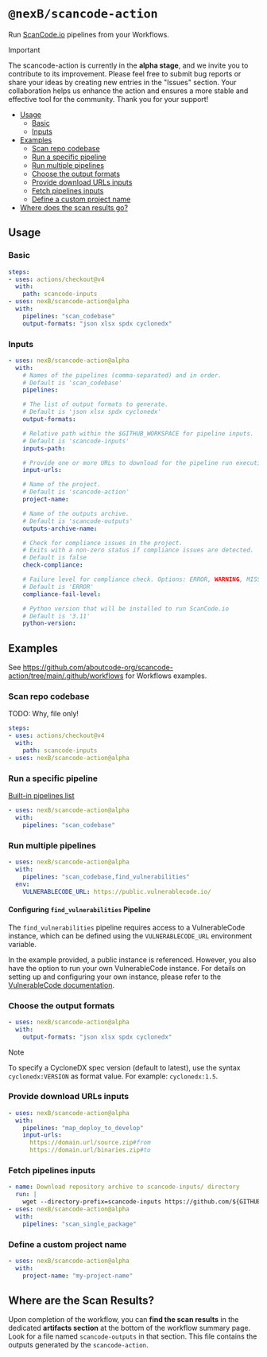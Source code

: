 # `@nexB/scancode-action`

Run [ScanCode.io](https://github.com/aboutcode-org/scancode.io) pipelines from your 
Workflows.

> [!IMPORTANT]
> The scancode-action is currently in the **alpha stage**, and we invite you to 
> contribute to its improvement. Please feel free to submit bug reports or share 
> your ideas by creating new entries in the "Issues" section. 
> Your collaboration helps us enhance the action and ensures a more stable and 
> effective tool for the community. 
> Thank you for your support!

- [Usage](#usage)
  - [Basic](#basic)
  - [Inputs](#inputs)
- [Examples](#examples)
  - [Scan repo codebase](#scan-repo-codebase)
  - [Run a specific pipeline](#run-a-specific-pipeline)
  - [Run multiple pipelines](#run-multiple-pipelines)
  - [Choose the output formats](#choose-the-output-formats)
  - [Provide download URLs inputs](#provide-download-urls-inputs)
  - [Fetch pipelines inputs](#fetch-pipelines-inputs)
  - [Define a custom project name](#define-a-custom-project-name)
- [Where does the scan results go?](#where-does-the-scan-results-go)

## Usage

### Basic

```yaml
steps:
- uses: actions/checkout@v4
  with:
    path: scancode-inputs
- uses: nexB/scancode-action@alpha
  with:
    pipelines: "scan_codebase"
    output-formats: "json xlsx spdx cyclonedx"
```

### Inputs

```yaml
- uses: nexB/scancode-action@alpha
  with:
    # Names of the pipelines (comma-separated) and in order.
    # Default is 'scan_codebase'
    pipelines:

    # The list of output formats to generate.
    # Default is 'json xlsx spdx cyclonedx'
    output-formats:

    # Relative path within the $GITHUB_WORKSPACE for pipeline inputs.
    # Default is 'scancode-inputs'
    inputs-path:

    # Provide one or more URLs to download for the pipeline run execution
    input-urls:

    # Name of the project.
    # Default is 'scancode-action'
    project-name:

    # Name of the outputs archive.
    # Default is 'scancode-outputs'
    outputs-archive-name:

    # Check for compliance issues in the project.
    # Exits with a non-zero status if compliance issues are detected.
    # Default is false
    check-compliance:

    # Failure level for compliance check. Options: ERROR, WARNING, MISSING.
    # Default is 'ERROR'
    compliance-fail-level:

    # Python version that will be installed to run ScanCode.io
    # Default is '3.11'
    python-version:
```

## Examples

See https://github.com/aboutcode-org/scancode-action/tree/main/.github/workflows for 
Workflows examples.

### Scan repo codebase

TODO: Why, file only!

```yaml
steps:
- uses: actions/checkout@v4
  with:
    path: scancode-inputs
- uses: nexB/scancode-action@alpha
```

### Run a specific pipeline

[Built-in pipelines list](https://scancodeio.readthedocs.io/en/latest/built-in-pipelines.html)

```yaml
- uses: nexB/scancode-action@alpha
  with:
    pipelines: "scan_codebase"
```

### Run multiple pipelines

```yaml
- uses: nexB/scancode-action@alpha
  with:
    pipelines: "scan_codebase,find_vulnerabilities"
  env:
    VULNERABLECODE_URL: https://public.vulnerablecode.io/
```

#### Configuring `find_vulnerabilities` Pipeline

The `find_vulnerabilities` pipeline requires access to a VulnerableCode instance, 
which can be defined using the `VULNERABLECODE_URL` environment variable.

In the example provided, a public instance is referenced. 
However, you also have the option to run your own VulnerableCode instance. 
For details on setting up and configuring your own instance, please refer to the 
[VulnerableCode documentation](https://vulnerablecode.readthedocs.io/en/latest/index.html).

### Choose the output formats

```yaml
- uses: nexB/scancode-action@alpha
  with:
    output-formats: "json xlsx spdx cyclonedx"
```

> [!NOTE]
> To specify a CycloneDX spec version (default to latest), use the syntax
  ``cyclonedx:VERSION`` as format value. For example: ``cyclonedx:1.5``.

### Provide download URLs inputs

```yaml
- uses: nexB/scancode-action@alpha
  with:
    pipelines: "map_deploy_to_develop"
    input-urls:
      https://domain.url/source.zip#from
      https://domain.url/binaries.zip#to
```

### Fetch pipelines inputs

```yaml
- name: Download repository archive to scancode-inputs/ directory
  run: |
    wget --directory-prefix=scancode-inputs https://github.com/${GITHUB_REPOSITORY}/archive/${GITHUB_REF}.zip
- uses: nexB/scancode-action@alpha
  with:
    pipelines: "scan_single_package"
```

### Define a custom project name

```yaml
- uses: nexB/scancode-action@alpha
  with:
    project-name: "my-project-name"
```

## Where are the Scan Results?

Upon completion of the workflow, you can **find the scan results** in the dedicated 
**artifacts section** at the bottom of the workflow summary page. 
Look for a file named `scancode-outputs` in that section. 
This file contains the outputs generated by the `scancode-action`.
